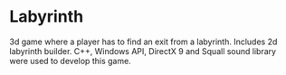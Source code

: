 # Labyrinth
3d game where a player has to find an exit from a labyrinth. Includes 2d labyrinth builder. C++, Windows API, DirectX 9 and Squall sound library were used to develop this game. 
